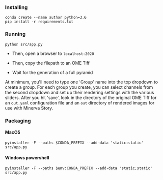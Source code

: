 ### Installing

```
conda create --name author python=3.6
pip install -r requirements.txt
```

### Running

```
python src/app.py
```

- Then, open a browser to `localhost:2020`

- Then, copy the filepath to an OME Tiff

- Wait for the generation of a full pyramid

At minimum, you'll need to type one 'Group' name into the top dropdown to create a group. For each group you create, you can select channels from the second dropdown and set up their rendering settings with the various sliders. After you hit 'save', look in the directory of the original OME Tiff for an `out.yaml` configuration file and an `out` directory of rendered images for use with Minerva Story.

### Packaging

#### MacOS

```
pyinstaller -F --paths $CONDA_PREFIX --add-data 'static:static' src/app.py
```

#### Windows powershell

```
pyinstaller -F --paths $env:CONDA_PREFIX --add-data 'static;static' src/app.py
```
